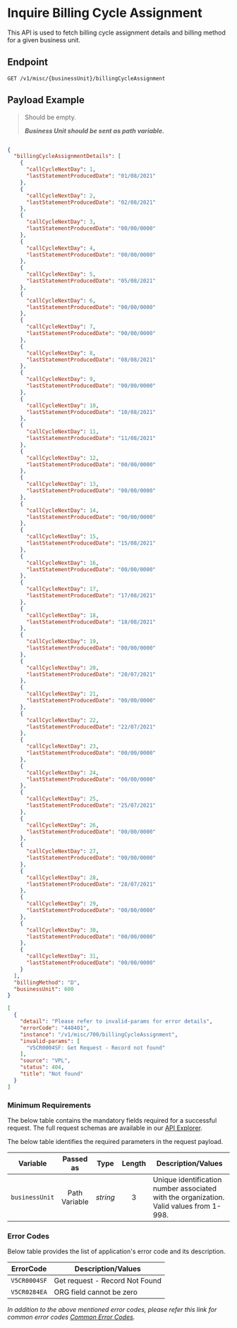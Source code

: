 # Inquire Billing Cycle Assignment

This API is used to fetch billing cycle assignment details and billing method for a given business unit.

## Endpoint

`GET /v1/misc/{businessUnit}/billingCycleAssignment`

## Payload Example

<!--
type: tab
titles: Request, Response, Error
-->

>Should be empty. 
>
>***Business Unit should be sent as path variable.***


<!--
type: tab
-->

```json

{
  "billingCycleAssignmentDetails": [
    {
      "callCycleNextDay": 1,
      "lastStatementProducedDate": "01/08/2021"
    },
    {
      "callCycleNextDay": 2,
      "lastStatementProducedDate": "02/08/2021"
    },
    {
      "callCycleNextDay": 3,
      "lastStatementProducedDate": "00/00/0000"
    },
    {
      "callCycleNextDay": 4,
      "lastStatementProducedDate": "00/00/0000"
    },
    {
      "callCycleNextDay": 5,
      "lastStatementProducedDate": "05/08/2021"
    },
    {
      "callCycleNextDay": 6,
      "lastStatementProducedDate": "00/00/0000"
    },
    {
      "callCycleNextDay": 7,
      "lastStatementProducedDate": "00/00/0000"
    },
    {
      "callCycleNextDay": 8,
      "lastStatementProducedDate": "08/08/2021"
    },
    {
      "callCycleNextDay": 9,
      "lastStatementProducedDate": "00/00/0000"
    },
    {
      "callCycleNextDay": 10,
      "lastStatementProducedDate": "10/08/2021"
    },
    {
      "callCycleNextDay": 11,
      "lastStatementProducedDate": "11/08/2021"
    },
    {
      "callCycleNextDay": 12,
      "lastStatementProducedDate": "00/00/0000"
    },
    {
      "callCycleNextDay": 13,
      "lastStatementProducedDate": "00/00/0000"
    },
    {
      "callCycleNextDay": 14,
      "lastStatementProducedDate": "00/00/0000"
    },
    {
      "callCycleNextDay": 15,
      "lastStatementProducedDate": "15/08/2021"
    },
    {
      "callCycleNextDay": 16,
      "lastStatementProducedDate": "00/00/0000"
    },
    {
      "callCycleNextDay": 17,
      "lastStatementProducedDate": "17/08/2021"
    },
    {
      "callCycleNextDay": 18,
      "lastStatementProducedDate": "18/08/2021"
    },
    {
      "callCycleNextDay": 19,
      "lastStatementProducedDate": "00/00/0000"
    },
    {
      "callCycleNextDay": 20,
      "lastStatementProducedDate": "20/07/2021"
    },
    {
      "callCycleNextDay": 21,
      "lastStatementProducedDate": "00/00/0000"
    },
    {
      "callCycleNextDay": 22,
      "lastStatementProducedDate": "22/07/2021"
    },
    {
      "callCycleNextDay": 23,
      "lastStatementProducedDate": "00/00/0000"
    },
    {
      "callCycleNextDay": 24,
      "lastStatementProducedDate": "00/00/0000"
    },
    {
      "callCycleNextDay": 25,
      "lastStatementProducedDate": "25/07/2021"
    },
    {
      "callCycleNextDay": 26,
      "lastStatementProducedDate": "00/00/0000"
    },
    {
      "callCycleNextDay": 27,
      "lastStatementProducedDate": "00/00/0000"
    },
    {
      "callCycleNextDay": 28,
      "lastStatementProducedDate": "28/07/2021"
    },
    {
      "callCycleNextDay": 29,
      "lastStatementProducedDate": "00/00/0000"
    },
    {
      "callCycleNextDay": 30,
      "lastStatementProducedDate": "00/00/0000"
    },
    {
      "callCycleNextDay": 31,
      "lastStatementProducedDate": "00/00/0000"
    }
  ],
  "billingMethod": "D",
  "businessUnit": 600
}

```

<!--
type: tab
-->

```json
[
  {
    "detail": "Please refer to invalid-params for error details",
    "errorCode": "440401",
    "instance": "/v1/misc/700/billingCycleAssignment",
    "invalid-params": [
      "V5CR0004SF: Get Request - Record not found"
    ],
    "source": "VPL",
    "status": 404,
    "title": "Not found"
  }
]
```
<!-- type: tab-end -->

### Minimum Requirements

The below table contains the mandatory fields required for a successful request. The full request schemas are available in our [API Explorer](../api/?type=get&path=/v1/misc/{businessUnit}/billingCycleAssignment).

The below table identifies the required parameters in the request payload.

| Variable | Passed as | Type | Length | Description/Values |
| -------- | :-------: | :--: | :------------: | ------------------ |
| `businessUnit` | Path Variable | *string* | 3 | Unique identification number associated with the organization. Valid values from 1-998.| 


### Error Codes

Below table provides the list of application's error code and its description.

| ErrorCode |  Description/Values |
| --------  | ------------------ |
| `V5CR0004SF` | Get request - Record Not Found |
| `V5CR0284EA` | ORG field cannot be zero |

*In addition to the above mentioned error codes, please refer this link for common error codes [Common Error Codes](?path=docs/Common_Error_Code.md).*
